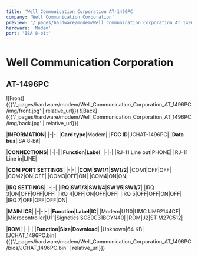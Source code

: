 ```yaml
---
title: 'Well Communication Corporation AT-1496PC'
company: 'Well Communication Corporation'
preview: '/_pages/hardware/modem/Well_Communication_Corporation_AT_1496PC/img/preview.jpg'
hardware: 'Modem'
port: 'ISA 8-bit'
---
```

#  Well Communication Corporation 
## AT-1496PC

![Front]({{'/_pages/hardware/modem/Well_Communication_Corporation_AT_1496PC/img/front.jpg' | relative_url}})
![Back]({{'/_pages/hardware/modem/Well_Communication_Corporation_AT_1496PC/img/back.jpg' | relative_url}})

|**INFORMATION**|
|-|-|
|**Card type**|Modem|
|**FCC ID**|JCHAT-1496PC|
|**Data bus**|ISA 8-bit|

|**CONNECTIONS**|
|-|-|
|**Function**|**Label**|
|-|-|
|RJ-11 Line out|PHONE|
|RJ-11 Line in|LINE|

|**COM PORT SETTINGS**|
|-|-|
|**COM**|**SW1/1**|**SW1/2**|
|COM1|OFF|OFF|
|COM2|ON|OFF|
|COM3|OFF|ON|
|COM4|ON|ON|

|**IRQ SETTINGS**|
|-|-|
|**IRQ**|**SW1/3**|**SW1/4**|**SW1/5**|**SW1/7**|
|IRQ 3|ON|OFF|OFF|OFF|
|IRQ 4|OFF|ON|OFF|OFF|
|IRQ 5|OFF|OFF|ON|OFF|
|IRQ 7|OFF|OFF|OFF|ON|

|**MAIN ICS**|
|-|-|-|
|**Function**|**Label**|**IC**|
|Modem|U110|UMC UM92144CF|
|Microcontroller|U11|Signetics SC80C31BCYN40|
|ROM|J2|ST M27C512|


|**ROM**|
|-|-|
|**Function**|**Size**|**Download**|
|Unknown|64&nbsp;KB|[JCHAT_1496PC.bin]({{'/_pages/hardware/modem/Well_Communication_Corporation_AT_1496PC/bios/JCHAT_1496PC.bin' | relative_url}})